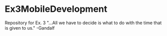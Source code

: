 # Ex3MobileDevelopment
Repository for Ex. 3
"...All we have to decide is what to do with the time that is given to us." -Gandalf